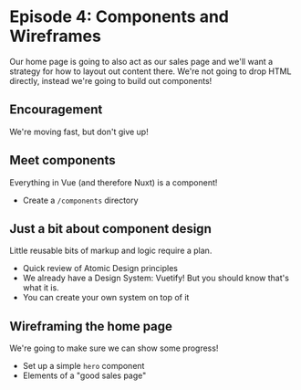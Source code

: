 # Episode 4: Components and Wireframes
Our home page is going to also act as our sales page and we'll want a strategy for how to layout out content there. We're not going to drop HTML directly, instead we're going to build out components!

## Encouragement
We're moving fast, but don't give up!

## Meet components
Everything in Vue (and therefore Nuxt) is a component!

 - Create a `/components` directory

## Just a bit about component design
Little reusable bits of markup and logic require a plan.

 - Quick review of Atomic Design principles
 - We already have a Design System: Vuetify! But you should know that's what it is.
 - You can create your own system on top of it

## Wireframing the home page
We're going to make sure we can show some progress!

 - Set up a simple `hero` component
 - Elements of a "good sales page"